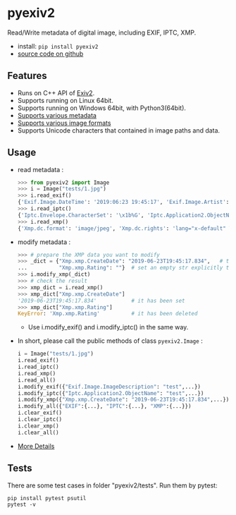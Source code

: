 # pyexiv2

Read/Write metadata of digital image, including EXIF, IPTC, XMP.

- install: `pip install pyexiv2`
- [source code on github](https://github.com/LeoHsiao1/pyexiv2)

## Features

- Runs on C++ API of [Exiv2](https://www.exiv2.org/index.html).
- Supports running on Linux 64bit.
- Supports running on Windows 64bit, with Python3(64bit).
- [Supports various metadata](https://www.exiv2.org/metadata.html)
- [Supports various image formats](https://dev.exiv2.org/projects/exiv2/wiki/Supported_image_formats)
- Supports Unicode characters that contained in image paths and data.

## Usage

- read metadata :

    ```python
    >>> from pyexiv2 import Image
    >>> i = Image("tests/1.jpg")
    >>> i.read_exif()
    {'Exif.Image.DateTime': '2019:06:23 19:45:17', 'Exif.Image.Artist': 'TEST', 'Exif.Image.Rating': '4', ...}
    >>> i.read_iptc()
    {'Iptc.Envelope.CharacterSet': '\x1b%G', 'Iptc.Application2.ObjectName': 'TEST', 'Iptc.Application2.Keywords': 'TEST', ...}
    >>> i.read_xmp()
    {'Xmp.dc.format': 'image/jpeg', 'Xmp.dc.rights': 'lang="x-default" TEST', 'Xmp.dc.subject': 'TEST', ...}
    ```

- modify metadata :

    ```python
    >>> # prepare the XMP data you want to modify
    >>> _dict = {"Xmp.xmp.CreateDate": "2019-06-23T19:45:17.834",   # this will overwrite its original value, or add it if it doesn't exist
    ...          "Xmp.xmp.Rating": ""}  # set an empty str explicitly to delete the datum
    >>> i.modify_xmp(_dict)
    >>> # check the result
    >>> xmp_dict = i.read_xmp()
    >>> xmp_dict["Xmp.xmp.CreateDate"]
    '2019-06-23T19:45:17.834'           # it has been set
    >>> xmp_dict["Xmp.xmp.Rating"]
    KeyError: 'Xmp.xmp.Rating'          # it has been deleted
    ```

    - Use i.modify_exif() and i.modify_iptc() in the same way.

- In short, please call the public methods of class `pyexiv2.Image` :

    ```python
    i = Image("tests/1.jpg")
    i.read_exif()
    i.read_iptc()
    i.read_xmp()
    i.read_all()
    i.modify_exif({"Exif.Image.ImageDescription": "test",...})
    i.modify_iptc({"Iptc.Application2.ObjectName": "test",...})
    i.modify_xmp({"Xmp.xmp.CreateDate": "2019-06-23T19:45:17.834",...})
    i.modify_all({"EXIF":{...}, "IPTC":{...}, "XMP":{...}})
    i.clear_exif()
    i.clear_iptc()
    i.clear_xmp()
    i.clear_all()
    ```

- [More Details](./MoreDetails.md)

## Tests

There are some test cases in folder "pyexiv2/tests". Run them by pytest:

```shell
pip install pytest psutil
pytest -v
```
